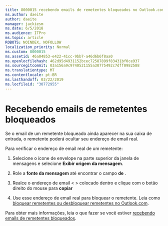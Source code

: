 ```yaml
---
title: 8000015 recebendo emails de remetentes bloqueados no Outlook.com
ms.author: daeite
author: daeite
manager: jackiesm
ms.date: 6/5/2018
ms.audience: ITPro
ms.topic: article
ROBOTS: NOINDEX, NOFOLLOW
localization_priority: Normal
ms.custom: 8000015
ms.assetid: 46a04853-e422-41cc-9bb7-a46d6b6f8aa0
ms.openlocfilehash: 462d95d4931152bcec72587899f83431bf0ce937
ms.sourcegitcommit: 03a156a9c9740521155a30775492c7dff0982588
ms.translationtype: MT
ms.contentlocale: pt-BR
ms.lasthandoff: 03/22/2019
ms.locfileid: "30772955"
---
```

# <a name="receiving-email-from-blocked-senders"></a>Recebendo emails de remetentes bloqueados

Se o email de um remetente bloqueado ainda aparecer na sua caixa de entrada, o remetente poderá ocultar seu endereço de email real.
  
Para verificar o endereço de email real de um remetente:
  
1. Selecione o ícone de envelope na parte superior da janela de mensagens e selecione **Exibir origem da mensagem**.
    
2. Role a **fonte da mensagem** até encontrar o campo **de** . 
    
3. Realce o endereço de email \< \> colocado dentro e clique com o botão direito do mouse para **copiar**
    
4. Use esse endereço de email real para bloquear o remetente. Leia como [bloquear remetentes ou desbloquear remetentes no Outlook.com](https://support.office.com/article/afba1c94-77bb-4f50-8b85-057cf52f4d5e.aspx).
    
Para obter mais informações, leia o que fazer se você estiver [recebendo emails de remetentes bloqueados](https://go.microsoft.com/fwlink/p/?linkid=2002011&amp;clcid=0x409).
  

